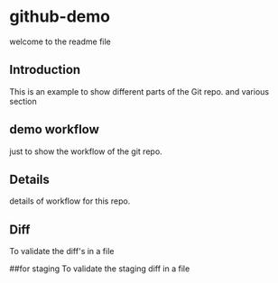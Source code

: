 # github-demo
welcome to the readme file

## Introduction
This is an example to show different parts of the Git repo. and various section

## demo workflow
just to show the workflow of the git repo. 

## Details
details of workflow for this repo.

## Diff
To validate the diff's in a file

##for staging
To validate the staging diff in a file
